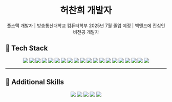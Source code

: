 <h1 align="center">허찬희 개발자</h1>

<p align="center">
   풀스택 개발자 |  방송통신대학교 컴퓨터학부 2025년 7월 졸업 예정 |  백엔드에 진심인 비전공 개발자
</p>

## 🧰 Tech Stack

<p align="center">
  <!-- Backend -->
  <img src="https://img.shields.io/badge/Java-007396?style=flat&logo=java&logoColor=white"/>
  <img src="https://img.shields.io/badge/Spring Boot-6DB33F?style=flat&logo=springboot&logoColor=white"/>
  <img src="https://img.shields.io/badge/JPA-59666C?style=flat"/>
  <img src="https://img.shields.io/badge/MyBatis-1F6CAB?style=flat"/>
  <img src="https://img.shields.io/badge/QueryDSL-000000?style=flat"/>
  <img src="https://img.shields.io/badge/JSP/Servlet-FF9800?style=flat"/>
  
  <!-- Frontend -->
  <img src="https://img.shields.io/badge/HTML5-E34F26?style=flat&logo=html5&logoColor=white"/>
  <img src="https://img.shields.io/badge/CSS3-1572B6?style=flat&logo=css3&logoColor=white"/>
  <img src="https://img.shields.io/badge/JavaScript-F7DF1E?style=flat&logo=javascript&logoColor=black"/>
  <img src="https://img.shields.io/badge/TypeScript-3178C6?style=flat&logo=typescript&logoColor=white"/>
  <img src="https://img.shields.io/badge/React-61DAFB?style=flat&logo=react&logoColor=black"/>
  <img src="https://img.shields.io/badge/Next.js-000000?style=flat&logo=next.js"/>

  <!-- DevOps & DB -->
  <img src="https://img.shields.io/badge/MySQL-4479A1?style=flat&logo=mysql&logoColor=white"/>
  <img src="https://img.shields.io/badge/Docker-2496ED?style=flat&logo=docker&logoColor=white"/>
  <img src="https://img.shields.io/badge/GitHub Actions-2088FF?style=flat&logo=github-actions&logoColor=white"/>
  <img src="https://img.shields.io/badge/AWS EC2-FF9900?style=flat&logo=amazon-aws&logoColor=white"/>
  <img src="https://img.shields.io/badge/AWS S3-569A31?style=flat&logo=amazonaws&logoColor=white"/>

  <!-- Etc -->
  <img src="https://img.shields.io/badge/Git-F05032?style=flat&logo=git&logoColor=white"/>
  <img src="https://img.shields.io/badge/VS Code-007ACC?style=flat&logo=visual-studio-code&logoColor=white"/>
  <img src="https://img.shields.io/badge/IntelliJ IDEA-000000?style=flat&logo=intellijidea&logoColor=white"/>
</p>

---

## 🔎 Additional Skills

<p align="center">
  <img src="https://img.shields.io/badge/Python-3776AB?style=flat&logo=python&logoColor=white"/>
  <img src="https://img.shields.io/badge/PHP-777BB4?style=flat&logo=php&logoColor=white"/>
  <img src="https://img.shields.io/badge/Web Crawling-005571?style=flat"/>
  <img src="https://img.shields.io/badge/Big Data-In Progress-orange"/>
  <img src="https://img.shields.io/badge/AI/Machine Learning-In Progress-orange"/>
</p>


